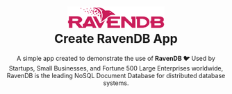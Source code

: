 <h1 align="center">
  <img src="https://github.com/zangassis/ravendb-shop-app/blob/main/img/raven_logo.png?raw=true" width="224px"/><br/>
  Create RavenDB App
</h1>

<p align="center">A simple app created to demonstrate the use of <b>RavenDB 🐦</b> Used by Startups, Small Businesses, and Fortune 500 Large Enterprises worldwide, RavenDB is the leading NoSQL Document Database for distributed database systems.</p>
